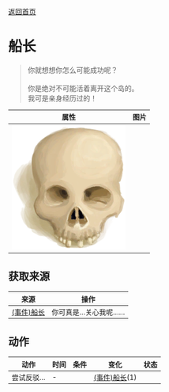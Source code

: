 [返回首页](index.md)  
# 船长  
> 你就想想你怎么可能成功呢？<br><br>你是绝对不可能活着离开这个岛的。<br>我可是亲身经历过的！  
  
  属性  |   图片   
 ----  |  ----:   
   |  ![](Sprite/Skull.png)   
  
## 获取来源  
来源  |  操作  
----  |  ----  
[(事件)船长](Event_CaptainSpecial1b.md)  |  你可真是…关心我呢……  
## 动作  
动作  |  时间  |  条件  |  变化  |  状态  
----  |  ----  |  ----  |  ----  |  ----  
尝试反驳…  |  -  |    |  [(事件)船长](Event_CaptainSpecial1d.md)(1)  |    
